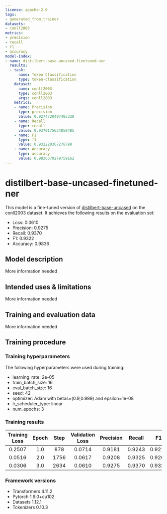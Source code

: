 ```yaml
---
license: apache-2.0
tags:
- generated_from_trainer
datasets:
- conll2003
metrics:
- precision
- recall
- f1
- accuracy
model-index:
- name: distilbert-base-uncased-finetuned-ner
  results:
  - task:
      name: Token Classification
      type: token-classification
    dataset:
      name: conll2003
      type: conll2003
      args: conll2003
    metrics:
    - name: Precision
      type: precision
      value: 0.9274720407485328
    - name: Recall
      type: recall
      value: 0.9370175634858485
    - name: F1
      type: f1
      value: 0.932220367278798
    - name: Accuracy
      type: accuracy
      value: 0.9836370279759162
---
```


<!-- This model card has been generated automatically according to the information the Trainer had access to. You
should probably proofread and complete it, then remove this comment. -->

# distilbert-base-uncased-finetuned-ner

This model is a fine-tuned version of [distilbert-base-uncased](https://huggingface.co/distilbert-base-uncased) on the conll2003 dataset.
It achieves the following results on the evaluation set:
- Loss: 0.0610
- Precision: 0.9275
- Recall: 0.9370
- F1: 0.9322
- Accuracy: 0.9836

## Model description

More information needed

## Intended uses & limitations

More information needed

## Training and evaluation data

More information needed

## Training procedure

### Training hyperparameters

The following hyperparameters were used during training:
- learning_rate: 2e-05
- train_batch_size: 16
- eval_batch_size: 16
- seed: 42
- optimizer: Adam with betas=(0.9,0.999) and epsilon=1e-08
- lr_scheduler_type: linear
- num_epochs: 3

### Training results

| Training Loss | Epoch | Step | Validation Loss | Precision | Recall | F1     | Accuracy |
|:-------------:|:-----:|:----:|:---------------:|:---------:|:------:|:------:|:--------:|
| 0.2507        | 1.0   | 878  | 0.0714          | 0.9181    | 0.9243 | 0.9212 | 0.9813   |
| 0.0516        | 2.0   | 1756 | 0.0617          | 0.9208    | 0.9325 | 0.9266 | 0.9828   |
| 0.0306        | 3.0   | 2634 | 0.0610          | 0.9275    | 0.9370 | 0.9322 | 0.9836   |


### Framework versions

- Transformers 4.11.2
- Pytorch 1.9.0+cu102
- Datasets 1.12.1
- Tokenizers 0.10.3
